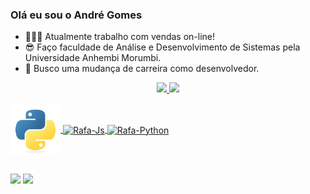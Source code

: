 ### Olá eu sou o André Gomes


- 👨🏻‍💻 Atualmente trabalho com vendas on-line!
- 😎 Faço faculdade de Análise e Desenvolvimento de Sistemas pela Universidade Anhembi Morumbi.
- 👾 Busco uma mudança de carreira como desenvolvedor.

<div align="center">
  <a href="https://github.com/aaandregomes">
  <img width="45%" src="https://github-readme-stats.vercel.app/api?username=aaandregomes&show_icons=true&theme=dark&include_all_commits=true&count_private=true"/>
  <img width="50%" src="https://github-readme-stats.vercel.app/api/top-langs/?username=aaandregomes&layout=compact&langs_count=7&theme=dark"/>
</div>
<div style="display: inline_block"><br>
    <img align="center" alt="Rafa-Python" height="80" width="80" src="https://raw.githubusercontent.com/devicons/devicon/master/icons/python/python-original.svg">
    <img align="center" alt="Rafa-Js" height="80" width="80" src="https://cdn.jsdelivr.net/gh/devicons/devicon/icons/mongodb/mongodb-original-wordmark.svg" />
    <img align="center" alt="Rafa-Python" height="80" width="80" src="https://cdn.jsdelivr.net/gh/devicons/devicon/icons/nodejs/nodejs-original-wordmark.svg" />        
  </div>      
  
  ##
  </div> 
  <a href="https://www.linkedin.com/in/andr%C3%A9-gomes-948a98239/" target="_blank"><img src="https://img.shields.io/badge/-LinkedIn-%230077B5?style=for-the-badge&logo=linkedin&logoColor=white" target="_blank"></a>
   <a href = "mailto:andregomes.santanaa@gmail.com"><img src="https://img.shields.io/badge/Gmail-D14836?style=for-the-badge&logo=gmail&logoColor=white"_blank"></a>
  
  </div> 

